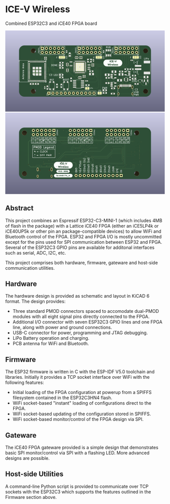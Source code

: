 # ICE-V Wireless
Combined ESP32C3 and iCE40 FPGA board

<img src="docs/3D_front.png" width="640" />
<img src="docs/3D_back.png" width="640" />

## Abstract
This project combines an Espressif ESP32-C3-MINI-1 (which includes 4MB of
flash in the package) with a Lattice iCE40 FPGA (either an iCE5LP4k or
iCE40UP5k or other pin an package-compatible devices) to allow WiFi and
Bluetooth control of the FPGA. ESP32 and FPGA I/O is mostly uncommitted
except for the pins used for SPI communication between ESP32 and FPGA.
Several of the ESP32C3 GPIO pins are available for additonal interfaces
such as serial, ADC, I2C, etc.

This project comprises both hardware, firmware, gateware and host-side
communication utilities.

## Hardware
The hardware design is provided as schematic and layout in KiCAD 6 format.
The design provides:
* Three standard PMOD connectors spaced to accomodate
dual-PMOD modules with all eight signal pins directly connected to the
FPGA.
* Additional I/O connector with seven ESP32C3 GPIO lines and one FPGA
line, along with power and ground connections.
* USB-C connector for power, programming and JTAG debugging.
* LiPo Battery operation and charging.
* PCB antenna for WiFi and Bluetooth.

## Firmware
The ESP32 firmware is written in C with the ESP-IDF V5.0 toolchain and
libraries. Initially it provides a TCP socket interface over WiFi with the
following features:
* Initial loading of the FPGA configuration at powerup from a SPIFFS filesystem
contained in the ESP32C3HN4 flash.
* WiFi socket-based "instant" loading of configurations direct to the FPGA.
* WiFi socket-based updating of the configuration stored in SPIFFS.
* WiFi socket-based monitor/control of the FPGA design via SPI.

## Gateware
The iCE40 FPGA gateware provided is a simple design that demonstrates basic
SPI monitor/control via SPI with a flashing LED. More advanced designs are
possible.

## Host-side Utilities
A command-line Python script is provided to communicate over TCP sockets
with the ESP32C3 which supports the features outlined in the Firmware section
above.
